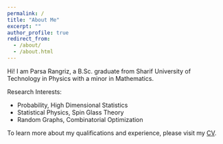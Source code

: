 ```yaml
---
permalink: /
title: "About Me"
excerpt: ""
author_profile: true
redirect_from: 
  - /about/
  - /about.html
---
```

Hi! I am Parsa Rangriz, a B.Sc. graduate from Sharif University of Technology in Physics with a minor in Mathematics. 

Research Interests:
* Probability, High Dimensional Statistics
* Statistical Physics, Spin Glass Theory
* Random Graphs, Combinatorial Optimization

To learn more about my qualifications and experience, please visit my [CV](/cv).
